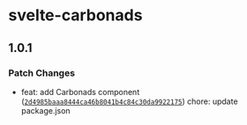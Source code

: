 # svelte-carbonads

## 1.0.1

### Patch Changes

- feat: add Carbonads component ([`2d4985baaa8444ca46b8041b4c84c30da9922175`](https://github.com/shinokada/svelte-carbonads/commit/2d4985baaa8444ca46b8041b4c84c30da9922175))
  chore: update package.json
